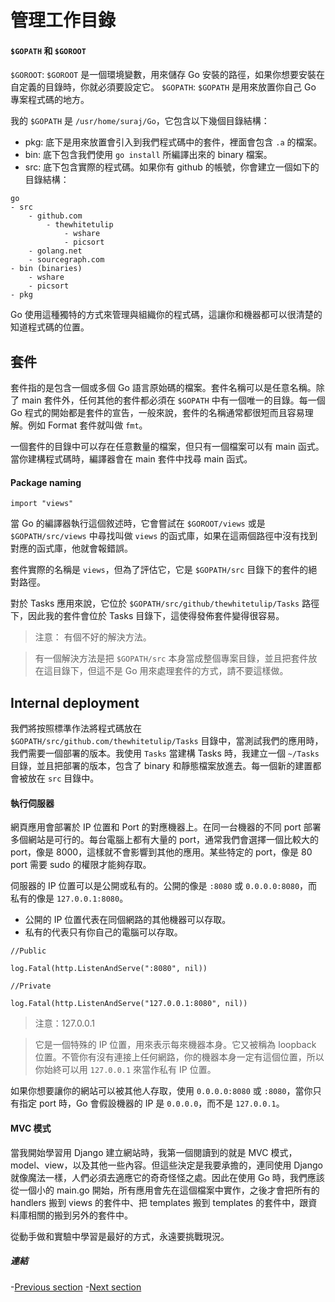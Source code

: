 # 管理工作目錄

#### `$GOPATH` 和 `$GOROOT`

`$GOROOT`: `$GOROOT` 是一個環境變數，用來儲存 Go 安裝的路徑，如果你想要安裝在自定義的目錄時，你就必須要設定它。
`$GOPATH`: `$GOPATH` 是用來放置你自己 Go 專案程式碼的地方。

我的 `$GOPATH` 是 ``/usr/home/suraj/Go``，它包含以下幾個目錄結構：
- pkg: 底下是用來放置會引入到我們程式碼中的套件，裡面會包含 `.a` 的檔案。
- bin: 底下包含我們使用 `go install` 所編譯出來的 binary 檔案。
- src: 底下包含實際的程式碼。如果你有 github 的帳號，你會建立一個如下的目錄結構：

```
go
- src
	- github.com
		- thewhitetulip
			- wshare
			- picsort
	- golang.net
	- sourcegraph.com
- bin (binaries)
	- wshare 
	- picsort
- pkg
```

Go 使用這種獨特的方式來管理與組織你的程式碼，這讓你和機器都可以很清楚的知道程式碼的位置。

## 套件

套件指的是包含一個或多個 Go 語言原始碼的檔案。套件名稱可以是任意名稱。除了 main 套件外，任何其他的套件都必須在 `$GOPATH` 中有一個唯一的目錄。每一個 Go 程式的開始都是套件的宣告，一般來說，套件的名稱通常都很短而且容易理解。例如 Format 套件就叫做 `fmt`。

一個套件的目錄中可以存在任意數量的檔案，但只有一個檔案可以有 main 函式。當你建構程式碼時，編譯器會在 main 套件中找尋 main 函式。

#### Package naming

`import "views"`

當 Go 的編譯器執行這個敘述時，它會嘗試在 `$GOROOT/views` 或是 `$GOPATH/src/views` 中尋找叫做 `views` 的函式庫，如果在這兩個路徑中沒有找到對應的函式庫，他就會報錯誤。

套件實際的名稱是 `views`，但為了評估它，它是 `$GOPATH/src` 目錄下的套件的絕對路徑。
 
對於 Tasks 應用來說，它位於 `$GOPATH/src/github/thewhitetulip/Tasks` 路徑下，因此我的套件會位於 Tasks 目錄下，這使得發佈套件變得很容易。

> 注意： 有個不好的解決方法。

> 有一個解決方法是把 `$GOPATH/src` 本身當成整個專案目錄，並且把套件放在這目錄下，但這不是 Go 用來處理套件的方式，請不要這樣做。

## Internal deployment

我們將按照標準作法將程式碼放在 `$GOPATH/src/github.com/thewhitetulip/Tasks` 目錄中，當測試我們的應用時，我們需要一個部署的版本。我使用 `Tasks` 當建構 Tasks 時，我建立一個 `~/Tasks` 目錄，並且把部署的版本，包含了 binary 和靜態檔案放進去。每一個新的建置都會被放在 `src` 目錄中。

#### 執行伺服器
網頁應用會部署於 IP 位置和 Port 的對應機器上。在同一台機器的不同 port 部署多個網站是可行的。每台電腦上都有大量的 port，通常我們會選擇一個比較大的 port，像是 8000，這樣就不會影響到其他的應用。某些特定的 port，像是 80 port 需要 sudo 的權限才能夠存取。

伺服器的 IP 位置可以是公開或私有的。公開的像是 `:8080` 或 `0.0.0.0:8080`，而私有的像是 `127.0.0.1:8080`。

- 公開的 IP 位置代表在同個網路的其他機器可以存取。
- 私有的代表只有你自己的電腦可以存取。

`//Public`

`log.Fatal(http.ListenAndServe(":8080", nil))`

`//Private`

`log.Fatal(http.ListenAndServe("127.0.0.1:8080", nil))`

> 注意：127.0.0.1

> 它是一個特殊的 IP 位置，用來表示每來機器本身。它又被稱為 loopback 位置。不管你有沒有連接上任何網路，你的機器本身一定有這個位置，所以你始終可以用 `127.0.0.1` 來當作私有 IP 位置。

如果你想要讓你的網站可以被其他人存取，使用 `0.0.0.0:8080` 或 `:8080`，當你只有指定 port 時，Go 會假設機器的 IP 是 `0.0.0.0`，而不是 `127.0.0.1`。

#### MVC 模式
當我開始學習用 Django 建立網站時，我第一個閱讀到的就是 MVC 模式，model、view，以及其他一些內容。但這些決定是我要承擔的，連同使用 Django 就像魔法一樣，人們必須去適應它的奇奇怪怪之處。因此在使用 Go 時，我們應該從一個小的 main.go 開始，所有應用會先在這個檔案中實作，之後才會把所有的 handlers 搬到 views 的套件中、把 templates 搬到 templates 的套件中，跟資料庫相關的搬到另外的套件中。

從動手做和實驗中學習是最好的方式，永遠要挑戰現況。

##### 連結

-[Previous section](02.7Concurrency.md)
-[Next section](1.1WebProgramBasics.md)